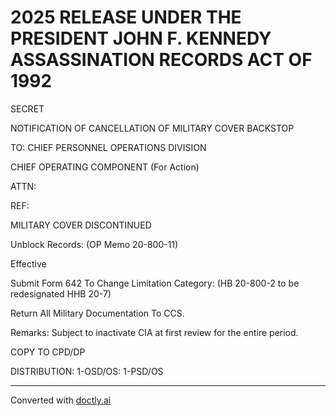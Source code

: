 # 2025 RELEASE UNDER THE PRESIDENT JOHN F. KENNEDY ASSASSINATION RECORDS ACT OF 1992

SECRET

NOTIFICATION OF CANCELLATION
OF MILITARY COVER BACKSTOP

TO:
CHIEF PERSONNEL OPERATIONS DIVISION

CHIEF OPERATING COMPONENT (For Action)

ATTN:

REF:

MILITARY COVER DISCONTINUED

Unblock Records:
(OP Memo 20-800-11)

Effective

Submit Form 642 To Change Limitation Category:
(HB 20-800-2 to be redesignated HHB 20-7)

Return All Military Documentation To CCS.

Remarks: Subject to inactivate CIA at first review for the entire period.

COPY TO CPD/DP

DISTRIBUTION: 1-OSD/OS: 1-PSD/OS


---
Converted with [doctly.ai](https://doctly.ai)